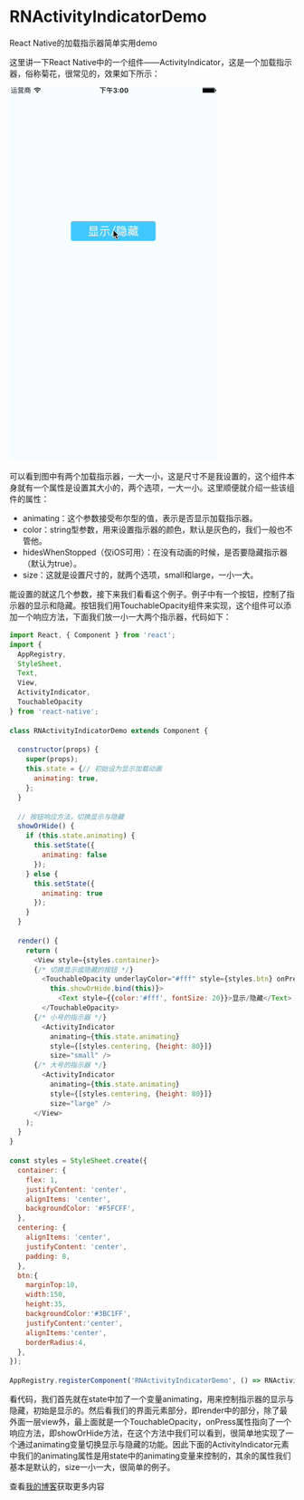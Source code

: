 # RNActivityIndicatorDemo
React Native的加载指示器简单实用demo

这里讲一下React Native中的一个组件——ActivityIndicator，这是一个加载指示器，俗称菊花，很常见的，效果如下所示：

![](https://github.com/Cloudox/RNActivityIndicatorDemo/blob/master/DemoScreen.gif)

可以看到图中有两个加载指示器，一大一小，这是尺寸不是我设置的，这个组件本身就有一个属性是设置其大小的，两个选项，一大一小。这里顺便就介绍一些该组件的属性：

* animating：这个参数接受布尔型的值，表示是否显示加载指示器。
* color：string型参数，用来设置指示器的颜色，默认是灰色的，我们一般也不管他。
* hidesWhenStopped（仅iOS可用）：在没有动画的时候，是否要隐藏指示器（默认为true）。
* size：这就是设置尺寸的，就两个选项，small和large，一小一大。

能设置的就这几个参数，接下来我们看看这个例子。例子中有一个按钮，控制了指示器的显示和隐藏。按钮我们用TouchableOpacity组件来实现，这个组件可以添加一个响应方法，下面我们放一小一大两个指示器，代码如下：

```JavaScript
import React, { Component } from 'react';
import {
  AppRegistry,
  StyleSheet,
  Text,
  View,
  ActivityIndicator,
  TouchableOpacity
} from 'react-native';

class RNActivityIndicatorDemo extends Component {

  constructor(props) {
    super(props);
    this.state = {// 初始设为显示加载动画
      animating: true,
    };
  }

  // 按钮响应方法，切换显示与隐藏
  showOrHide() {
    if (this.state.animating) {
      this.setState({
        animating: false
      });
    } else {
      this.setState({
        animating: true
      });
    }
  }

  render() {
    return (
      <View style={styles.container}>
      {/* 切换显示或隐藏的按钮 */}
        <TouchableOpacity underlayColor="#fff" style={styles.btn} onPress={
          this.showOrHide.bind(this)}>
            <Text style={{color:'#fff', fontSize: 20}}>显示/隐藏</Text>
        </TouchableOpacity>
      {/* 小号的指示器 */}
        <ActivityIndicator
          animating={this.state.animating}
          style={[styles.centering, {height: 80}]}
          size="small" />
      {/* 大号的指示器 */}
        <ActivityIndicator
          animating={this.state.animating}
          style={[styles.centering, {height: 80}]}
          size="large" />
      </View>
    );
  }
}

const styles = StyleSheet.create({
  container: {
    flex: 1,
    justifyContent: 'center',
    alignItems: 'center',
    backgroundColor: '#F5FCFF',
  },
  centering: {
    alignItems: 'center',
    justifyContent: 'center',
    padding: 8,
  },
  btn:{
    marginTop:10,
    width:150,
    height:35,
    backgroundColor:'#3BC1FF',
    justifyContent:'center',
    alignItems:'center',
    borderRadius:4,
  },
});

AppRegistry.registerComponent('RNActivityIndicatorDemo', () => RNActivityIndicatorDemo);
```

看代码，我们首先就在state中加了一个变量animating，用来控制指示器的显示与隐藏，初始是显示的。然后看我们的界面元素部分，即render中的部分，除了最外面一层view外，最上面就是一个TouchableOpacity，onPress属性指向了一个响应方法，即showOrHide方法，在这个方法中我们可以看到，很简单地实现了一个通过animating变量切换显示与隐藏的功能。因此下面的ActivityIndicator元素中我们的animating属性是用state中的animating变量来控制的，其余的属性我们基本是默认的，size一小一大，很简单的例子。

查看[我的博客](http://blog.csdn.net/Cloudox_/article/details/52440547)获取更多内容
